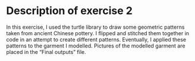 # Description of exercise 2
In this exercise, I used the turtle library to draw some geometric patterns taken from ancient Chinese pottery. I flipped and stitched them together in code in an attempt to create different patterns. Eventually, I applied these patterns to the garment I modelled.
Pictures of the modelled garment are placed in the “Final outputs” file.
